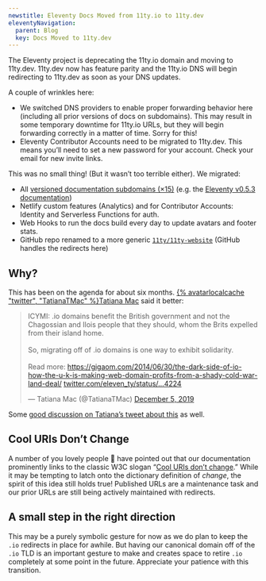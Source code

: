 ```yaml
---
newstitle: Eleventy Docs Moved from 11ty.io to 11ty.dev
eleventyNavigation:
  parent: Blog
  key: Docs Moved to 11ty.dev
---
```

The Eleventy project is deprecating the 11ty.io domain and moving to 11ty.dev. 11ty.dev now has feature parity and the 11ty.io DNS will begin redirecting to 11ty.dev as soon as your DNS updates.

A couple of wrinkles here:
* We switched DNS providers to enable proper forwarding behavior here (including all prior versions of docs on subdomains). This may result in some temporary downtime for 11ty.io URLs, but they will begin forwarding correctly in a matter of time. Sorry for this!
* Eleventy Contributor Accounts need to be migrated to 11ty.dev. This means you’ll need to set a new password for your account. Check your email for new invite links.

This was no small thing! (But it wasn’t too terrible either). We migrated:

* All [versioned documentation subdomains (×15)](/docs/versions/) (e.g. the [Eleventy v0.5.3 documentation](https://v0-5-3.11ty.dev/docs/))
* Netlify custom features (Analytics) and for Contributor Accounts: Identity and Serverless Functions for auth.
* Web Hooks to run the docs build every day to update avatars and footer stats.
* GitHub repo renamed to a more generic [`11ty/11ty-website`](https://github.com/11ty/11ty-website/) (GitHub handles the redirects here)

## Why?

This has been on the agenda for about six months. [{% avatarlocalcache "twitter", "TatianaTMac" %}Tatiana Mac](https://twitter.com/TatianaTMac/) said it better:

<blockquote class="twitter-tweet"><p lang="en" dir="ltr">ICYMI: .io domains benefit the British government and not the Chagossian and Ilois people that they should, whom the Brits expelled from their island home.<br><br>So, migrating off of .io domains is one way to exhibit solidarity. <br><br>Read more: <a href="https://gigaom.com/2014/06/30/the-dark-side-of-io-how-the-u-k-is-making-web-domain-profits-from-a-shady-cold-war-land-deal/">https://gigaom.com/2014/06/30/the-dark-side-of-io-how-the-u-k-is-making-web-domain-profits-from-a-shady-cold-war-land-deal/</a> <a href="https://twitter.com/eleven_ty/status/1202457672756404224">twitter.com/eleven_ty/status/…4224</a></p>&mdash; Tatiana Mac (@TatianaTMac) <a href="https://twitter.com/TatianaTMac/status/1202467104722571264?ref_src=twsrc%5Etfw">December 5, 2019</a></blockquote>

Some [good discussion on Tatiana’s tweet about this](https://twitter.com/TatianaTMac/status/1202467104) as well.

## Cool URIs Don’t Change

A number of you lovely people 🧐 have pointed out that our documentation prominently links to the classic W3C slogan “[Cool URIs don’t change](/docs/permalinks/#cool-uris-dont-change).” While it may be tempting to latch onto the dictionary definition of _change_, the spirit of this idea still holds true! Published URLs are a maintenance task and our prior URLs are still being actively maintained with redirects.

## A small step in the right direction

This may be a purely symbolic gesture for now as we do plan to keep the `.io` redirects in place for awhile. But having our canonical domain off of the `.io` TLD is an important gesture to make and creates space to retire `.io` completely at some point in the future. Appreciate your patience with this transition.